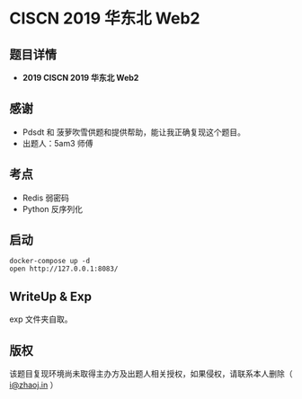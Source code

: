 # CISCN 2019 华东北 Web2

## 题目详情

- **2019 CISCN 2019 华东北 Web2**

## 感谢
- Pdsdt 和 菠萝吹雪供题和提供帮助，能让我正确复现这个题目。
- 出题人：5am3 师傅

## 考点

- Redis 弱密码
- Python 反序列化

## 启动

	docker-compose up -d
	open http://127.0.0.1:8083/

## WriteUp & Exp

exp 文件夹自取。

## 版权

该题目复现环境尚未取得主办方及出题人相关授权，如果侵权，请联系本人删除（ i@zhaoj.in ）
